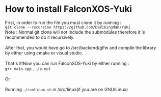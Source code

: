 # How to install FalconXOS-Yuki

First, in order to run the file you must clone it by running : 
<br>
`git clone --recursive https://github.com/DaVikingMan/Yuki`
<br>
Note : Normal git clone will not include the submodules therefore it is recommended to do it recursively.
<br>
<br>
After that, you would have go to /src/backend/glfw and compile the library by either using cmake or visual studio.
<br>
<br>
That's it!Now you can run FalconXOS-Yuki by either running :
<br>
`g++ main.cpp` , `./a.out`
<br>
<br>
Or
<br>
<br>
Running `./runlinux.sh` in /src/linux(if you are on GNU/Linux)

